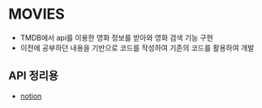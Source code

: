 # MOVIES
- TMDB에서 api를 이용한 영화 정보를 받아와 영화 검색 기능 구현
- 이전에 공부하던 내용을 기반으로 코드를 작성하여 기존의 코드를 활용하여 개발

API 정리용
- 
- [notion](https://burly-arch-d04.notion.site/TMDB-a5197243f27641e8bb48bdee831e4eaa)